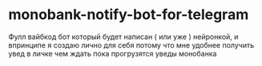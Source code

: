 # monobank-notify-bot-for-telegram
Фулл вайбкод бот который будет написан ( или уже ) нейронкой, и впринципе я создаю лично для себя потому что мне удобнее получить увед в личке чем ждать пока прогрузятся уведы монобанка


